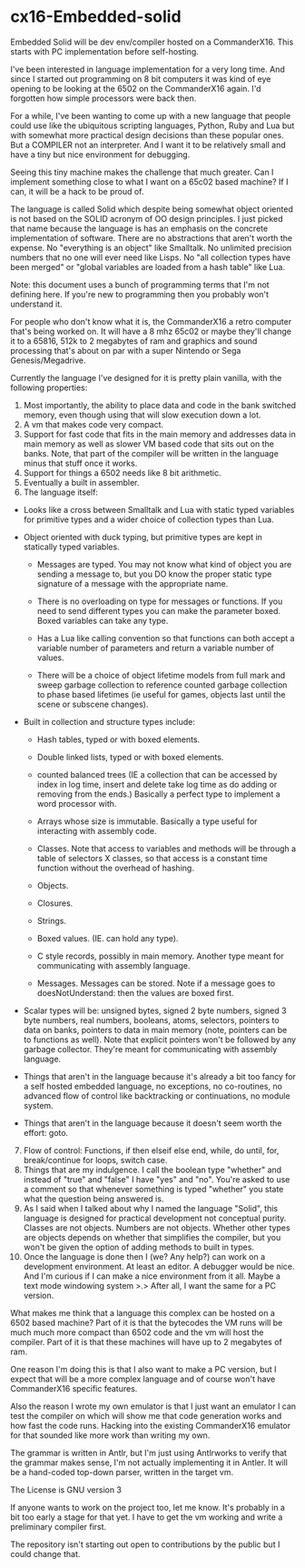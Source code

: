 # cx16-Embedded-solid
Embedded Solid will be dev env/compiler hosted on a CommanderX16.  This starts with PC implementation before self-hosting.

I've been interested in language implementation for a very long time.  And since I started out programming on 8 bit computers it was kind of eye opening to be looking at the 6502 on the CommanderX16 again.  I'd forgotten how simple processors were back then.  

For a while, I've been wanting to come up with a new language that people could use like the ubiquitous scripting languages, Python, Ruby and Lua but with somewhat more practical design decisions than these popular ones.  But a COMPILER not an interpreter.  And I want it to be relatively small and have a tiny but nice environment for debugging.

Seeing this tiny machine makes the challenge that much greater.  Can I implement something close to what I want on a 65c02 based machine?  If I can, it will be a hack to be proud of. 

The language is called Solid which despite being somewhat object oriented is not based on the SOLID acronym of OO design principles.  I just picked that name because the language is has an emphasis on the concrete implementation of software.  There are no abstractions that aren't worth the expense.  No "everything is an object" like Smalltalk.  No unlimited precision numbers that no one will ever need like Lisps. No "all collection types have been merged" or "global variables are loaded from a hash table" like Lua.  

Note: this document uses a bunch of programming terms that I'm not defining here.  If you're new to programming then you probably won't understand it. 

For people who don't know what it is, the CommanderX16 a retro computer that's being worked on. It will have a 8 mhz 65c02 or maybe they'll change it to a 65816, 512k to 2 megabytes of ram and graphics and sound processing that's about on par with a super Nintendo or Sega Genesis/Megadrive.

Currently the language I've designed for it is pretty plain vanilla, with the following properties:
1) Most importantly, the ability to place data and code in the bank switched memory, even though using that will slow execution down a lot.
2) A vm that makes code very compact.
3) Support for fast code that fits in the main memory and addresses data in main memory as well as slower VM based code that sits out on the banks. Note, that part of the compiler will be written in the language minus that stuff once it works. 
4) Support for things a 6502 needs like 8 bit arithmetic. 
5) Eventually a built in assembler.
6) The language itself:

  - Looks like a cross between Smalltalk and Lua with static typed variables for primitive types and a wider choice of collection types than Lua.
  
  - Object oriented with duck typing, but primitive types are kept in statically typed variables.  
  
    * Messages are typed.  You may not know what kind of object you are sending a message to, but you DO know the proper static type signature of a message with the appropriate name. 
    
    * There is no overloading on type for messages or functions. If you need to send different types you can make the parameter boxed.  Boxed variables can take any type.
    
    * Has a Lua like calling convention so that functions can both accept a variable number of parameters and return a variable number of values.
  
    * There will be a choice of object lifetime models from full mark and sweep garbage collection to reference counted garbage collection to phase based lifetimes (ie useful for games, objects last until the scene or subscene changes). 
  
  - Built in collection and structure types include:
  
    * Hash tables, typed or with boxed elements.
    
    * Double linked lists, typed or with boxed elements.
    
    * counted balanced trees (IE a collection that can be accessed by index in log time, insert and delete take log time as do adding or removing from the ends.)  Basically a perfect type to implement a word processor with.
    
    * Arrays whose size is immutable. Basically a type useful for interacting with assembly code.
    
    * Classes.  Note that access to variables and methods will be through a table of selectors X classes, so that access is a constant time function without the overhead of hashing.
    
    * Objects.  
    
    * Closures.
    
    * Strings.
    
    * Boxed values. (IE. can hold any type).
    
    * C style records, possibly in main memory.  Another type meant for communicating with assembly language.
    
    * Messages. Messages can be stored. Note if a message goes to doesNotUnderstand: then the values are boxed first.
    
   - Scalar types will be: unsigned bytes, signed 2 byte numbers, signed 3 byte numbers, real numbers, booleans, atoms, selectors, pointers to data on banks, pointers to data in main memory (note, pointers can be to functions as well). Note that explicit pointers won't be followed by any garbage collector.  They're meant for communicating with assembly language. 
   
   - Things that aren't in the language because it's already a bit too fancy for a self hosted embedded language, no exceptions, no co-routines, no advanced flow of control like backtracking or continuations, no module system.
   
   - Things that aren't in the language because it doesn't seem worth the effort: goto.
   
7) Flow of control: Functions, if then elseif else end, while, do until, for, break/continue for loops, switch case.
8) Things that are my indulgence.  I call the boolean type "whether" and instead of "true" and "false" I have "yes" and "no".  You're asked to use a comment so that whenever something is typed "whether" you state what the question being answered is. 
9) As I said when I talked about why I named the language "Solid", this language is designed for practical development not conceptual purity. Classes are not objects. Numbers are not objects.  Whether other types are objects depends on whether that simplifies the compiler, but you won't be given the option of adding methods to built in types.  
10) Once the language is done then I (we?  Any help?) can work on a development environment.  At least an editor.  A debugger would be nice.  And I'm curious if I can make a nice environment from it all.  Maybe a text mode windowing system >.>  After all, I want the same for a PC version.

What makes me think that a language this complex can be hosted on a 6502 based machine?  Part of it is that the bytecodes the VM runs will be much much more compact than 6502 code and the vm will host the compiler.  Part of it is that these machines will have up to 2 megabytes of ram.  

One reason I'm doing this is that I also want to make a PC version, but I expect that will be a more complex language and of course won't have CommanderX16 specific features.

Also the reason I wrote my own emulator is that I just want an emulator I can test the compiler on which will show me that code generation works and how fast the code runs.  Hacking into the existing CommanderX16 emulator for that sounded like more work than writing my own.  

The grammar is written in Antlr, but I'm just using Antlrworks to verify that the grammar makes sense, I'm not actually implementing it in Antler.  It will be a hand-coded top-down parser, written in the target vm. 

The License is GNU version 3

If anyone wants to work on the project too, let me know. It's probably in a bit too early a stage for that yet.  I have to get the vm working and write a preliminary compiler first. 

The repository isn't starting out open to contributions by the public but I could change that.
